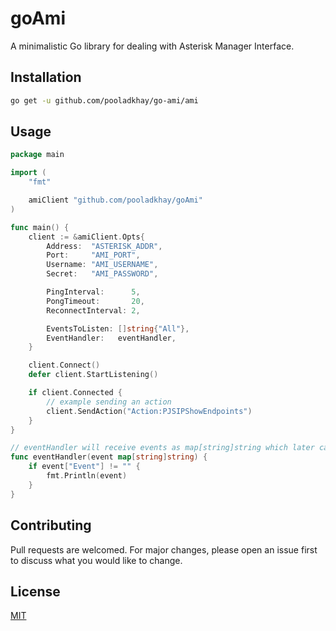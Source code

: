 # goAmi

A minimalistic Go library for dealing with Asterisk Manager Interface.

## Installation

```bash
go get -u github.com/pooladkhay/go-ami/ami
```

## Usage

```go
package main

import (
	"fmt"

	amiClient "github.com/pooladkhay/goAmi"
)

func main() {
	client := &amiClient.Opts{
		Address:  "ASTERISK_ADDR",
		Port:     "AMI_PORT",
		Username: "AMI_USERNAME",
		Secret:   "AMI_PASSWORD",

		PingInterval:      5,
		PongTimeout:       20,
		ReconnectInterval: 2,

		EventsToListen: []string{"All"},
		EventHandler:   eventHandler,
	}

	client.Connect()
	defer client.StartListening()

	if client.Connected {
		// example sending an action
		client.SendAction("Action:PJSIPShowEndpoints")
	}
}

// eventHandler will receive events as map[string]string which later can be filtered accordingly.
func eventHandler(event map[string]string) {
	if event["Event"] != "" {
		fmt.Println(event)
	}
}

```
## Contributing
Pull requests are welcomed. For major changes, please open an issue first to discuss what you would like to change.

## License
[MIT](https://github.com/pooladkhay/goAmi/blob/main/LICENSE)
